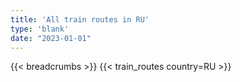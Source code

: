 ```yaml
---
title: 'All train routes in RU'
type: 'blank'
date: "2023-01-01"
---
```


{{< breadcrumbs >}}
{{< train_routes country=RU >}}
